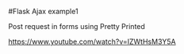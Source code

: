   #Flask Ajax example1

Post request in forms using Pretty Printed

https://www.youtube.com/watch?v=IZWtHsM3Y5A
